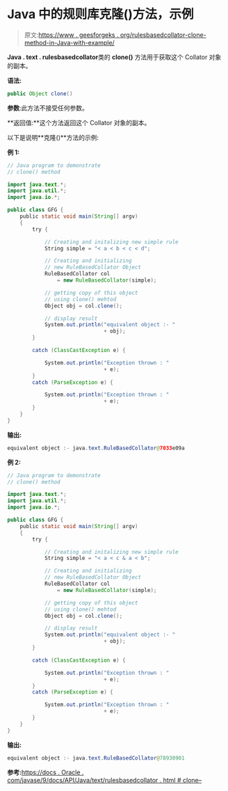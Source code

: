 # Java 中的规则库克隆()方法，示例

> 原文:[https://www . geesforgeks . org/rulesbasedcollator-clone-method-in-Java-with-example/](https://www.geeksforgeeks.org/rulebasedcollator-clone-method-in-java-with-example/)

**Java . text . rulesbasedcollator**类的 **clone()** 方法用于获取这个 Collator 对象的副本。

**语法:**

```java
public Object clone()
```

**参数**:此方法不接受任何参数。

**返回值:**这个方法返回这个 Collator 对象的副本。

以下是说明**克隆()**方法的示例:

**例 1:**

```java
// Java program to demonstrate
// clone() method

import java.text.*;
import java.util.*;
import java.io.*;

public class GFG {
    public static void main(String[] argv)
    {
        try {

            // Creating and initalizing new simple rule
            String simple = "< a < b < c < d";

            // Creating and initializing
            // new RuleBasedCollator Object
            RuleBasedCollator col
                = new RuleBasedCollator(simple);

            // getting copy of this object
            // using clone() mehtod
            Object obj = col.clone();

            // display result
            System.out.println("equivalent object :- "
                               + obj);
        }

        catch (ClassCastException e) {

            System.out.println("Exception thrown : "
                               + e);
        }
        catch (ParseException e) {

            System.out.println("Exception thrown : "
                               + e);
        }
    }
}
```

**输出:**

```java
equivalent object :- java.text.RuleBasedCollator@7033e09a

```

**例 2:**

```java
// Java program to demonstrate
// clone() method

import java.text.*;
import java.util.*;
import java.io.*;

public class GFG {
    public static void main(String[] argv)
    {
        try {

            // Creating and initalizing new simple rule
            String simple = "< a < c & a < b";

            // Creating and initializing
            // new RuleBasedCollator Object
            RuleBasedCollator col
                = new RuleBasedCollator(simple);

            // getting copy of this object
            // using clone() mehtod
            Object obj = col.clone();

            // display result
            System.out.println("equivalent object :- "
                               + obj);
        }

        catch (ClassCastException e) {

            System.out.println("Exception thrown : "
                               + e);
        }
        catch (ParseException e) {

            System.out.println("Exception thrown : "
                               + e);
        }
    }
}
```

**输出:**

```java
equivalent object :- java.text.RuleBasedCollator@78930901

```

**参考:**[https://docs . Oracle . com/javase/9/docs/API/Java/text/rulesbasedcollator . html # clone–](https://docs.oracle.com/javase/9/docs/api/java/text/RuleBasedCollator.html#clone--)